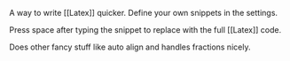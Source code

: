 A way to write [[Latex]] quicker. Define your own snippets in the settings.

Press space after typing the snippet to replace with the full [[Latex]] code.

Does other fancy stuff like auto align and handles fractions nicely.